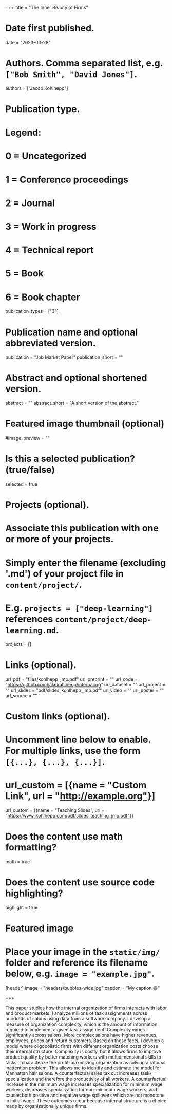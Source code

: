 +++
title = "The Inner Beauty of Firms"

# Date first published.
date = "2023-03-28"

# Authors. Comma separated list, e.g. `["Bob Smith", "David Jones"]`.
authors = ["Jacob Kohlhepp"]

# Publication type.
# Legend:
# 0 = Uncategorized
# 1 = Conference proceedings
# 2 = Journal
# 3 = Work in progress
# 4 = Technical report
# 5 = Book
# 6 = Book chapter
publication_types = ["3"]

# Publication name and optional abbreviated version.
publication = "Job Market Paper"
publication_short = ""

# Abstract and optional shortened version.
abstract = ""
abstract_short = "A short version of the abstract."

# Featured image thumbnail (optional)
#image_preview = ""

# Is this a selected publication? (true/false)
selected = true

# Projects (optional).
#   Associate this publication with one or more of your projects.
#   Simply enter the filename (excluding '.md') of your project file in `content/project/`.
#   E.g. `projects = ["deep-learning"]` references `content/project/deep-learning.md`.
projects = []

# Links (optional).

url_pdf = "files/kohlhepp_jmp.pdf"
url_preprint = ""
url_code = "https://github.com/jakekohlhepp/internalorg"
url_dataset = ""
url_project = ""
url_slides = "pdf/slides_kohlhepp_jmp.pdf"
url_video = ""
url_poster = ""
url_source = ""

# Custom links (optional).
#   Uncomment line below to enable. For multiple links, use the form `[{...}, {...}, {...}]`.
# url_custom = [{name = "Custom Link", url = "http://example.org"}]
url_custom = [{name = "Teaching Slides", url = "https://www.jkohlhepp.com/pdf/slides_teaching_jmp.pdf"}]

# Does the content use math formatting?
math = true

# Does the content use source code highlighting?
highlight = true

# Featured image
# Place your image in the `static/img/` folder and reference its filename below, e.g. `image = "example.jpg"`.
[header]
image = "headers/bubbles-wide.jpg"
caption = "My caption 😄"

+++

This paper studies how the internal organization of firms interacts with labor and product markets. I analyze millions of task assignments across hundreds of salons using data from a software company. I develop a measure of organization complexity, which is the amount of information required to implement a given task assignment. Complexity varies significantly across salons. More complex salons have higher revenues, employees, prices and return customers. Based on these facts, I develop a model where oligopolistic firms with different organization costs choose their internal structure. Complexity is costly, but it allows firms to improve product quality by better matching workers with multidimensional skills to tasks. I characterize the profit-maximizing organization as solving a rational inattention problem. This allows me to identify and estimate the model for Manhattan hair salons. A counterfactual sales tax cut increases task-specialization and therefore the productivity of all workers. A counterfactual increase in the minimum wage increases specialization for minimum wage workers, decreases specialization for non-minimum wage workers, and causes both positive and negative wage spillovers which are not monotone in initial wage. These outcomes occur because internal structure is a choice made by organizationally unique firms.